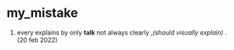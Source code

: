 # my_mistake
1. every explains by only **talk** not always clearly ,*(should visually explain)* . (20 feb 2022)
